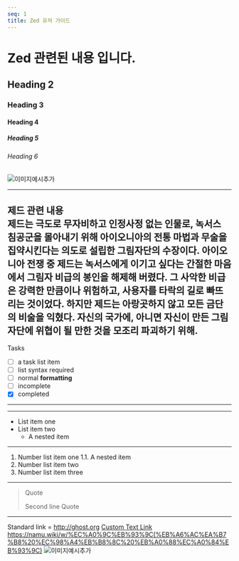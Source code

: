 ```yaml
---
seq: 1
title: Zed 유저 가이드
---
```


# Zed 관련된 내용 입니다.

## Heading 2

### Heading 3

#### Heading 4

##### Heading 5

###### Heading 6
![이미지예시추가](https://i.namu.wiki/i/pA3cqsYAd9mf3Fw6hRwOT3gNNGx8c0H4MFBaQKk-HzTZ_cc3BD4YpQjMiaA2VzvmyY5e9Fpj14pdNEOhKGbcFvT-9dsPMhR6f-bNc-4Nrv0GycxVes3USfLEfnmJ9nmODsRDYMTsH8wcgKJ33QHQ_g.webp)

---
제드 관련 내용  
제드는 극도로 무자비하고 인정사정 없는 인물로, 녹서스 침공군을 몰아내기 위해 아이오니아의 전통 마법과 무술을 집약시킨다는 의도로 설립한 그림자단의 수장이다. 아이오니아 전쟁 중 제드는 녹서스에게 이기고 싶다는 간절한 마음에서 그림자 비급의 봉인을 해제해 버렸다. 그 사악한 비급은 강력한 만큼이나 위험하고, 사용자를 타락의 길로 빠뜨리는 것이었다. 하지만 제드는 아랑곳하지 않고 모든 금단의 비술을 익혔다. 자신의 국가에, 아니면 자신이 만든 그림자단에 위협이 될 만한 것을 모조리 파괴하기 위해.
---

Tasks

- [ ] a task list item
- [ ] list syntax required
- [ ] normal **formatting**
- [ ] incomplete
- [x] completed

---

---

- List item one
- List item two
  - A nested item

---

1. Number list item one
   1.1. A nested item
2. Number list item two
3. Number list item three

---

> Quote
>
> Second line Quote

---

Standard link = http://ghost.org
[Custom Text Link](http://ghost.org)
https://namu.wiki/w/%EC%A0%9C%EB%93%9C(%EB%A6%AC%EA%B7%B8%20%EC%98%A4%EB%B8%8C%20%EB%A0%88%EC%A0%84%EB%93%9C)
![이미지예시추가](https://mblogthumb-phinf.pstatic.net/MjAxNjEwMjNfMTUz/MDAxNDc3MjI3MTQzODcw.HRb8raTYXi7WUIcvFuXFUIvACB4Cb5fKllFrR3JSLQMg.DCIIkGk7gr_uBIE3ytGgmfVIZuJzvQJ482XOtgJqlWkg.JPEG.retspe/%EC%B0%B8%EC%89%BD%EC%A3%A0.jpg?type=w800)
